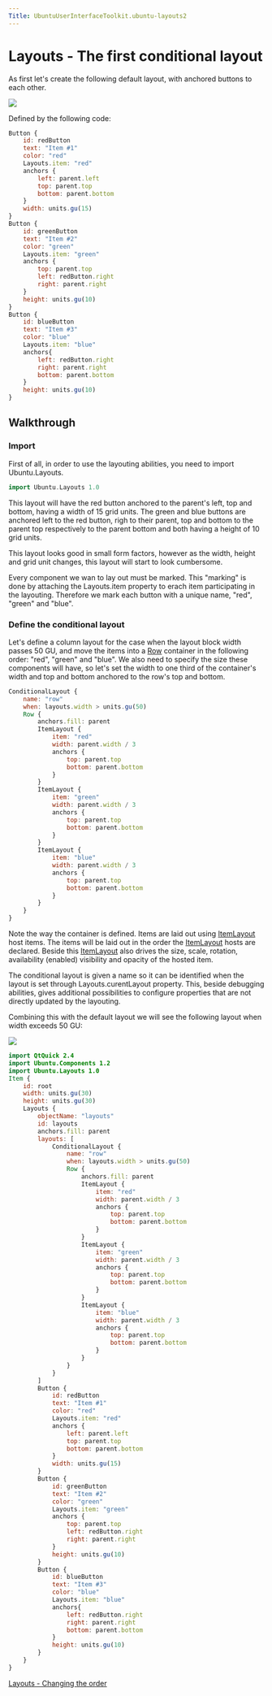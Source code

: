```yaml
---
Title: UbuntuUserInterfaceToolkit.ubuntu-layouts2
---
```

        
Layouts - The first conditional layout
======================================

<span class="subtitle"></span>
<span id="details"></span>
As first let's create the following default layout, with anchored buttons to each other.

![](https://developer.ubuntu.com/static/devportal_uploaded/7ce8a474-b33b-4423-949e-bb73039d25b0-api/apps/qml/sdk-15.04/ubuntu-layouts2/images/default-layout.png)

Defined by the following code:

``` qml
Button {
    id: redButton
    text: "Item #1"
    color: "red"
    Layouts.item: "red"
    anchors {
        left: parent.left
        top: parent.top
        bottom: parent.bottom
    }
    width: units.gu(15)
}
Button {
    id: greenButton
    text: "Item #2"
    color: "green"
    Layouts.item: "green"
    anchors {
        top: parent.top
        left: redButton.right
        right: parent.right
    }
    height: units.gu(10)
}
Button {
    id: blueButton
    text: "Item #3"
    color: "blue"
    Layouts.item: "blue"
    anchors{
        left: redButton.right
        right: parent.right
        bottom: parent.bottom
    }
    height: units.gu(10)
}
```

<span id="walkthrough"></span>
Walkthrough
-----------

<span id="import"></span>
### Import

First of all, in order to use the layouting abilities, you need to import Ubuntu.Layouts.

``` cpp
import Ubuntu.Layouts 1.0
```

This layout will have the red button anchored to the parent's left, top and bottom, having a width of 15 grid units. The green and blue buttons are anchored left to the red button, righ to their parent, top and bottom to the parent top respectively to the parent bottom and both having a height of 10 grid units.

This layout looks good in small form factors, however as the width, height and grid unit changes, this layout will start to look cumbersome.

Every component we wan to lay out must be marked. This "marking" is done by attaching the Layouts.item property to erach item participating in the layouting. Therefore we mark each button with a unique name, "red", "green" and "blue".

<span id="define-the-conditional-layout"></span>
### Define the conditional layout

Let's define a column layout for the case when the layout block width passes 50 GU, and move the items into a [Row](http://qt-project.org/doc/qt-5.0/qtquick/qml-qtquick2-row.html) container in the following order: "red", "green" and "blue". We also need to specify the size these components will have, so let's set the width to one third of the container's width and top and bottom anchored to the row's top and bottom.

``` qml
ConditionalLayout {
    name: "row"
    when: layouts.width > units.gu(50)
    Row {
        anchors.fill: parent
        ItemLayout {
            item: "red"
            width: parent.width / 3
            anchors {
                top: parent.top
                bottom: parent.bottom
            }
        }
        ItemLayout {
            item: "green"
            width: parent.width / 3
            anchors {
                top: parent.top
                bottom: parent.bottom
            }
        }
        ItemLayout {
            item: "blue"
            width: parent.width / 3
            anchors {
                top: parent.top
                bottom: parent.bottom
            }
        }
    }
}
```

Note the way the container is defined. Items are laid out using [ItemLayout](../Ubuntu.Layouts.ItemLayout.md) host items. The items will be laid out in the order the [ItemLayout](../Ubuntu.Layouts.ItemLayout.md) hosts are declared. Beside this [ItemLayout](../Ubuntu.Layouts.ItemLayout.md) also drives the size, scale, rotation, availability (enabled) visibility and opacity of the hosted item.

The conditional layout is given a name so it can be identified when the layout is set through Layouts.curentLayout property. This, beside debugging abilities, gives additional possibilities to configure properties that are not directly updated by the layouting.

Combining this with the default layout we will see the following layout when width exceeds 50 GU:

![](https://developer.ubuntu.com/static/devportal_uploaded/2de5a806-f0c6-4b2f-8748-87fb85ded367-api/apps/qml/sdk-15.04/ubuntu-layouts2/images/layout1.png)

``` qml
import QtQuick 2.4
import Ubuntu.Components 1.2
import Ubuntu.Layouts 1.0
Item {
    id: root
    width: units.gu(30)
    height: units.gu(30)
    Layouts {
        objectName: "layouts"
        id: layouts
        anchors.fill: parent
        layouts: [
            ConditionalLayout {
                name: "row"
                when: layouts.width > units.gu(50)
                Row {
                    anchors.fill: parent
                    ItemLayout {
                        item: "red"
                        width: parent.width / 3
                        anchors {
                            top: parent.top
                            bottom: parent.bottom
                        }
                    }
                    ItemLayout {
                        item: "green"
                        width: parent.width / 3
                        anchors {
                            top: parent.top
                            bottom: parent.bottom
                        }
                    }
                    ItemLayout {
                        item: "blue"
                        width: parent.width / 3
                        anchors {
                            top: parent.top
                            bottom: parent.bottom
                        }
                    }
                }
            }
        ]
        Button {
            id: redButton
            text: "Item #1"
            color: "red"
            Layouts.item: "red"
            anchors {
                left: parent.left
                top: parent.top
                bottom: parent.bottom
            }
            width: units.gu(15)
        }
        Button {
            id: greenButton
            text: "Item #2"
            color: "green"
            Layouts.item: "green"
            anchors {
                top: parent.top
                left: redButton.right
                right: parent.right
            }
            height: units.gu(10)
        }
        Button {
            id: blueButton
            text: "Item #3"
            color: "blue"
            Layouts.item: "blue"
            anchors{
                left: redButton.right
                right: parent.right
                bottom: parent.bottom
            }
            height: units.gu(10)
        }
    }
}
```

<a href="UbuntuUserInterfaceToolkit.ubuntu-layouts3.md" class="nextPage">Layouts - Changing the order</a>

